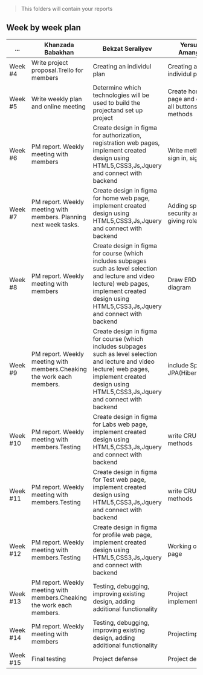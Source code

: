> This folders will contain your reports
## Week by week plan
|...|Khanzada Babakhan|Bekzat Seraliyev|Yersultan Amangeldi|
|---|---|---|---|
|Week #4|Write project proposal.Trello for members|Creating an individul plan|Creating an individul plan|
|Week #5|Write weekly plan and online meeting|Determine which technologies will be used to build the projectand set up project|Create home web page and connect all buttons to get methods|
|Week #6|PM report. Weekly meeting with members|Create design in figma for authorization, registration web pages, implement created design using HTML5,CSS3,Js,Jquery and connect with backend|Write methods of sign in, sign up|
|Week #7|PM report. Weekly meeting with members. Planning next week tasks.|Create design in figma for home web page, implement created design using HTML5,CSS3,Js,Jquery and connect with backend|Adding spring security and giving roles|
|Week #8|PM report. Weekly meeting with members|Create design in figma for course (which includes subpages such as level selection and lecture and video lecture) web pages, implement created design using HTML5,CSS3,Js,Jquery and connect with backend|Draw ERD diagram|
|Week #9|PM report. Weekly meeting with members.Cheaking the work each members.|Create design in figma for course (which includes subpages such as level selection and lecture and video lecture) web pages, implement created design using HTML5,CSS3,Js,Jquery and connect with backend|include Spring JPA(Hibernate)|
|Week #10|PM report. Weekly meeting with members.Testing|Create design in figma for Labs web page, implement created design using HTML5,CSS3,Js,Jquery and connect with backend|write CRUD methods|
|Week #11|PM report. Weekly meeting with members.Testing|Create design in figma for Test web page, implement created design using HTML5,CSS3,Js,Jquery and connect with backend|write CRUD methods|
|Week #12|PM report. Weekly meeting with members.Testing|Create design in figma for profile web page, implement created design using HTML5,CSS3,Js,Jquery and connect with backend|Working on other page|
|Week #13|PM report. Weekly meeting with members.Cheaking the work each members.|Testing, debugging, improving existing design, adding additional functionality|Project implements|
|Week #14|PM report. Weekly meeting with members|Testing, debugging, improving existing design, adding additional functionality|Projectimplements|
|Week #15|Final testing|Project defense|Project defense|

